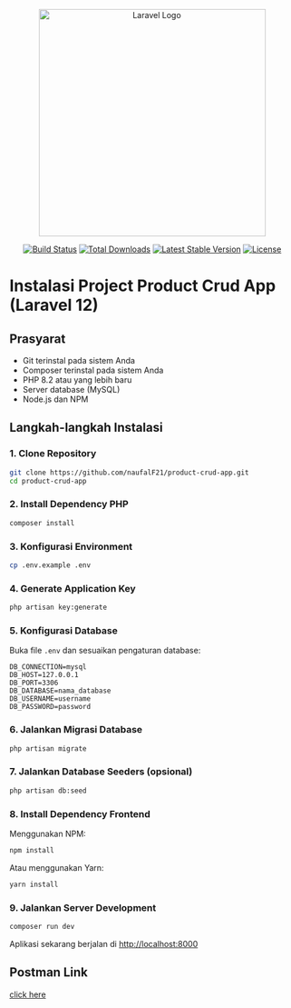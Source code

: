 <p align="center"><a href="https://laravel.com" target="_blank"><img src="https://raw.githubusercontent.com/laravel/art/master/logo-lockup/5%20SVG/2%20CMYK/1%20Full%20Color/laravel-logolockup-cmyk-red.svg" width="400" alt="Laravel Logo"></a></p>

<p align="center">
<a href="https://github.com/laravel/framework/actions"><img src="https://github.com/laravel/framework/workflows/tests/badge.svg" alt="Build Status"></a>
<a href="https://packagist.org/packages/laravel/framework"><img src="https://img.shields.io/packagist/dt/laravel/framework" alt="Total Downloads"></a>
<a href="https://packagist.org/packages/laravel/framework"><img src="https://img.shields.io/packagist/v/laravel/framework" alt="Latest Stable Version"></a>
<a href="https://packagist.org/packages/laravel/framework"><img src="https://img.shields.io/packagist/l/laravel/framework" alt="License"></a>
</p>

# Instalasi Project Product Crud App (Laravel 12)

## Prasyarat
- Git terinstal pada sistem Anda
- Composer terinstal pada sistem Anda
- PHP 8.2 atau yang lebih baru
- Server database (MySQL)
- Node.js dan NPM

## Langkah-langkah Instalasi

### 1. Clone Repository
```bash
git clone https://github.com/naufalF21/product-crud-app.git
cd product-crud-app
```

### 2. Install Dependency PHP
```bash
composer install
```

### 3. Konfigurasi Environment
```bash
cp .env.example .env
```

### 4. Generate Application Key
```bash
php artisan key:generate
```

### 5. Konfigurasi Database
Buka file `.env` dan sesuaikan pengaturan database:
```
DB_CONNECTION=mysql
DB_HOST=127.0.0.1
DB_PORT=3306
DB_DATABASE=nama_database
DB_USERNAME=username
DB_PASSWORD=password
```

### 6. Jalankan Migrasi Database
```bash
php artisan migrate
```

### 7. Jalankan Database Seeders (opsional)
```bash
php artisan db:seed
```

### 8. Install Dependency Frontend
Menggunakan NPM:
```bash
npm install
```

Atau menggunakan Yarn:
```bash
yarn install
```

### 9. Jalankan Server Development
```bash
composer run dev
```

Aplikasi sekarang berjalan di [http://localhost:8000](http://localhost:8000)


## Postman Link

[click here](https://postman.co/workspace/My-Workspace~e63a8d8b-c82e-4684-8f67-4dd9f0c22362/collection/11047813-daa7a9c1-6f04-43af-969f-b973fe5c12db?action=share&creator=11047813)
